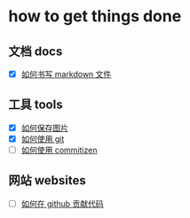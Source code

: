 # how to get things done

## 文档 docs

- [x] [如何书写 markdown 文件](https://github.com/xwtec/how-to/blob/master/database/docs/write-a-markdown-file.md)

## 工具 tools

- [x] [如何保存图片](https://github.com/xwtec/how-to/blob/master/database/tools/save-image-on-internet.md)
- [x] [如何使用 git](https://github.com/xwtec/how-to/blob/master/database/tools/use-git.md)
- [ ] [如何使用 commitizen](https://github.com/xwtec/how-to/blob/master/database/tools/use-commitizen.md)

## 网站 websites

- [ ] [如何在 github 贡献代码](https://github.com/xwtec/how-to/blob/master/database/websites/contribute-to-github.md)

